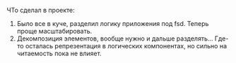 ЧТо сделал в проекте:

1. Было все в куче, разделил логику приложения под fsd. Теперь проще масштабировать.
2. Декомпозиция элементов, вообще нужно и дальше разделять... Где-то осталась репрезентация в логических компонентах, но сильно на читаемость пока не влияет.
